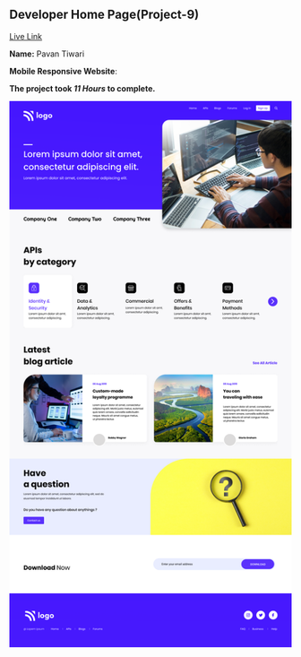 

## Developer Home Page(Project-9)  
[Live Link]()

**Name:** Pavan Tiwari

**Mobile Responsive Website**:

**The project took ***11 Hours*** to complete.** 


![image](./9.png)